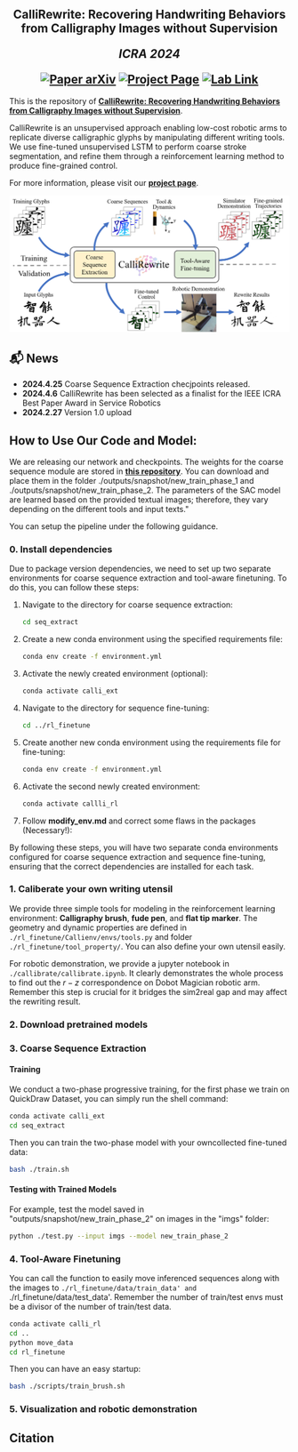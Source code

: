 <h2 align="center">
  <b>CalliRewrite: Recovering Handwriting Behaviors from Calligraphy Images without Supervision</b>

  <b><i>ICRA 2024</i></b>


<div align="center">
    <a href="https://arxiv.org/abs/2405.15776" target="_blank">
    <img src="https://img.shields.io/badge/Paper-ArXiv-red" alt="Paper arXiv"></a>
    <a href="https://luoprojectpage.github.io/callirewrite/" target="_blank">
    <img src="https://img.shields.io/badge/Page-CalliRewrite-blue" alt="Project Page"/></a>
    <a href="http://igcl.pku.edu.cn/papers/24/ICRA2024_CalliRewrite_LYX.pdf" target="_blank">
    <img src="https://img.shields.io/badge/Lab-Link-green" alt="Lab Link"></a>
</div>
</h2>

This is the repository of [**CalliRewrite: Recovering Handwriting Behaviors from Calligraphy Images without Supervision**](http://igcl.pku.edu.cn/papers/24/ICRA2024_CalliRewrite_LYX.pdf).

CalliRewrite is an unsupervised approach enabling low-cost robotic arms to replicate diverse calligraphic 
glyphs by manipulating different writing tools. We use fine-tuned unsupervised LSTM to perform coarse stroke segmentation, and refine them through a reinforcement learning method to produce 
fine-grained control.

For more information, please visit our [**project page**](https://luoprojectpage.github.io/callirewrite/).

![CalliRewrite Teaser](demo/teaser.png)


## 📬 News
- **2024.4.25** Coarse Sequence Extraction checjpoints released.
- **2024.4.6** CalliRewrite has been selected as a finalist for the IEEE ICRA Best Paper Award in Service Robotics
- **2024.2.27** Version 1.0 upload

## How to Use Our Code and Model:
We are releasing our network and checkpoints. The weights for the coarse sequence module are stored in [**this repository**](https://drive.google.com/file/d/1PUghb8WizEOYHYIAdBluwQMbTeRlBqF1/view?usp=sharing). You can download and place them in the folder ./outputs/snapshot/new_train_phase_1 and ./outputs/snapshot/new_train_phase_2. The parameters of the SAC model are learned based on the provided textual images; therefore, they vary depending on the different tools and input texts."

You can setup the pipeline under the following guidance.

### 0. Install dependencies
Due to package version dependencies, we need to set up two separate environments for coarse sequence extraction and tool-aware finetuning. To do this, you can follow these steps:

1. Navigate to the directory for coarse sequence extraction:
   ```bash
   cd seq_extract
   ```

2. Create a new conda environment using the specified requirements file:
   ```bash
   conda env create -f environment.yml
   ```

3. Activate the newly created environment (optional):
   ```bash
   conda activate calli_ext
   ```
   
4. Navigate to the directory for sequence fine-tuning:
   ```bash
   cd ../rl_finetune
   ```

5. Create another new conda environment using the requirements file for fine-tuning:
   ```bash
   conda env create -f environment.yml
   ```

6. Activate the second newly created environment:
   ```bash
   conda activate callli_rl
   ```
   
7. Follow **modify_env.md** and correct some flaws in the packages (Necessary!):
   

By following these steps, you will have two separate conda environments configured for coarse sequence extraction and sequence fine-tuning, ensuring that the correct dependencies are installed for each task.

### 1. Caliberate your own writing utensil

We provide three simple tools for modeling in the reinforcement learning environment: **Calligraphy brush**, **fude pen**, and **flat tip marker**. The geometry and dynamic properties are defined in `./rl_finetune/Callienv/envs/tools.py` and folder `./rl_finetune/tool_property/`.  You can also define your own utensil easily.


For robotic demonstration, we provide a jupyter notebook in `./callibrate/callibrate.ipynb`. It clearly demonstrates the whole process to find out the $r-z$ correspondence on Dobot Magician robotic arm. Remember this step is crucial for it bridges the sim2real gap and may affect the rewriting result.

### 2. Download pretrained models

### 3. Coarse Sequence Extraction

#### Training
We conduct a two-phase progressive training, for the first phase we train on QuickDraw Dataset, you can simply run the shell command:
   ```bash
   conda activate calli_ext
   cd seq_extract
   ```
Then you can train the two-phase model with your owncollected fine-tuned data:
   ```bash
   bash ./train.sh
   ```

#### Testing with Trained Models
For example, test the model saved in "outputs/snapshot/new_train_phase_2" on images in the "imgs" folder:

 ```bash
 python ./test.py --input imgs --model new_train_phase_2
 ```

### 4. Tool-Aware Finetuning

You can call the function to easily move inferenced sequences along with the images to `./rl_finetune/data/train_data' and `./rl_finetune/data/test_data'. Remember the number of train/test envs must be a divisor of the number of train/test data.
   ```bash
   conda activate calli_rl
   cd ..
   python move_data
   cd rl_finetune
   ```
Then you can have an easy startup:
   ```bash
   bash ./scripts/train_brush.sh
   ```

### 5. Visualization and robotic demonstration


## Citation
